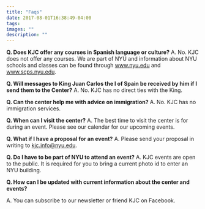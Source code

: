```yaml
---
title: "Faqs"
date: 2017-08-01T16:38:49-04:00
tags:
images: ""
description: ""
---
```

**Q. Does KJC offer any courses in Spanish language or culture?**
A. No. KJC does not offer any courses. We are part of NYU and information about NYU schools and classes can be found through www.nyu.edu and www.scps.nyu.edu.

**Q. Will messages to King Juan Carlos the I of Spain be received by him if I send them to the Center?**
A. No. KJC has no direct ties with the King.

**Q. Can the center help me with advice on immigration?**
A. No. KJC has no immigration services.

**Q. When can I visit the center?**
A. The best time to visit the center is for during an event. Please see our calendar for our upcoming events.

**Q. What if I have a proposal for an event?**
A. Please send your proposal in writing to kjc.info@nyu.edu.

**Q. Do I have to be part of NYU to attend an event?**
A. KJC events are open to the public. It is required for you to bring a current photo id to enter an NYU building.

**Q. How can I be updated with current information about the center and events?**

A. You can subscribe to our newsletter or friend KJC on Facebook.
